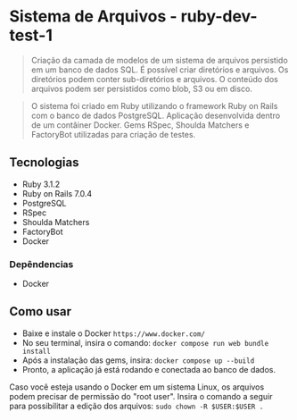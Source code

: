 # Sistema de Arquivos - ruby-dev-test-1

> Criação da camada de modelos de um sistema de arquivos persistido em um banco de dados SQL. É possível criar diretórios e arquivos. Os diretórios podem conter sub-diretórios e arquivos. O conteúdo dos arquivos podem ser persistidos como blob, S3 ou em disco.

> O sistema foi criado em Ruby utilizando o framework Ruby on Rails com o banco de dados PostgreSQL. Aplicação desenvolvida dentro de um contâiner Docker. Gems RSpec, Shoulda Matchers e FactoryBot utilizadas para criação de testes.

## Tecnologias
- Ruby 3.1.2
- Ruby on Rails 7.0.4
- PostgreSQL
- RSpec
- Shoulda Matchers
- FactoryBot
- Docker

### Depêndencias
- Docker

## Como usar
- Baixe e instale o Docker ``https://www.docker.com/``
- No seu terminal, insira o comando:
```docker compose run web bundle install```
- Após a instalação das gems, insira:
```docker compose up --build```
- Pronto, a aplicação já está rodando e conectada ao banco de dados.

Caso você esteja usando o Docker em um sistema Linux, os arquivos podem precisar de permissão do "root user". Insira o comando a seguir para possibilitar a edição dos arquivos:
```sudo chown -R $USER:$USER .```
